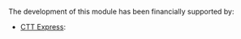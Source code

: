 The development of this module has been financially supported by:

- [CTT Express](https://www.cttexpress.com/):
